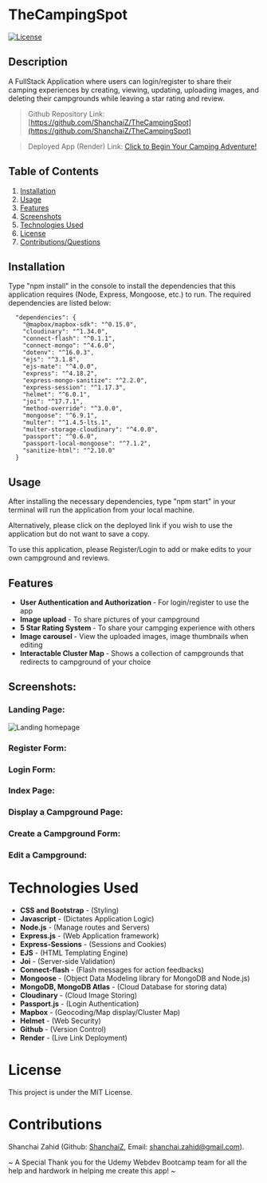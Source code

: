 # TheCampingSpot

[![License](https://img.shields.io/badge/License-MIT-blue.svg)](https://opensource.org/licenses/MIT)
## Description
A FullStack Application where users can login/register to share their camping experiences by creating, viewing, updating, uploading images, and deleting their campgrounds while leaving a star rating and review.

> Github Repository Link: [https://github.com/ShanchaiZ/TheCampingSpot](https://github.com/ShanchaiZ/TheCampingSpot)

> Deployed App (Render) Link: [Click to Begin Your Camping Adventure!](https://thecampingspot-kcqj.onrender.com)

## Table of Contents

1. [Installation](#installation)
2. [Usage](#usage)
2. [Features](#features)
3. [Screenshots](#screenshots)
4. [Technologies Used](#technologies-used)
5. [License](#license)
6. [Contributions/Questions](#contributions)

## Installation

Type "npm install" in the console to install the dependencies that this application requires (Node, Express, Mongoose, etc.) to run. The required dependencies are listed below:

```
  "dependencies": {
    "@mapbox/mapbox-sdk": "^0.15.0",
    "cloudinary": "^1.34.0",
    "connect-flash": "^0.1.1",
    "connect-mongo": "^4.6.0",
    "dotenv": "^16.0.3",
    "ejs": "^3.1.8",
    "ejs-mate": "^4.0.0",
    "express": "^4.18.2",
    "express-mongo-sanitize": "^2.2.0",
    "express-session": "^1.17.3",
    "helmet": "^6.0.1",
    "joi": "^17.7.1",
    "method-override": "^3.0.0",
    "mongoose": "^6.9.1",
    "multer": "^1.4.5-lts.1",
    "multer-storage-cloudinary": "^4.0.0",
    "passport": "^0.6.0",
    "passport-local-mongoose": "^7.1.2",
    "sanitize-html": "^2.10.0"
  }
```

## Usage
After installing the necessary dependencies, type "npm start" in your terminal will run the application from your local machine.
<p> Alternatively, please click on the deployed link if you wish to use the application but do not want to save a copy.</p>
<p> To use this application, please Register/Login to add or make edits to your own campground and reviews.</p>

## Features

* <b> User Authentication and Authorization </b> - For login/register to use the app 
* <b>Image upload</b> - To share pictures of your campground 
* <b> 5 Star Rating System </b> - To share your campging experience with others
* <b> Image carousel </b> - View the uploaded images, image thumbnails when editing
* <b> Interactable Cluster Map </b> - Shows a collection of campgrounds that redirects to campground of your choice

## Screenshots:

### Landing Page:
![Landing homepage](./public/images/app1.png)

### Register Form:

### Login Form:

### Index Page:

### Display a Campground Page:

### Create a Campground Form:

### Edit a Campground:


#  Technologies Used

* <b>CSS and Bootstrap</b> - (Styling)
* <b>Javascript</b> - (Dictates Application Logic)
* <b>Node.js</b> - (Manage routes and Servers)
* <b>Express.js</b> - (Web Application framework)
* <b>Express-Sessions</b> - (Sessions and Cookies)
* <b>EJS</b> - (HTML Templating Engine)
* <b>Joi</b> - (Server-side Validation)
* <b>Connect-flash </b> - (Flash messages for action feedbacks)
* <b>Mongoose</b> - (Object Data Modeling library for MongoDB and Node.js)
* <b>MongoDB, MongoDB Atlas</b> - (Cloud Database for storing data)
* <b>Cloudinary</b> - (Cloud Image Storing)
* <b>Passport.js</b> - (Login Authentication) 
* <b>Mapbox</b> - (Geocoding/Map display/Cluster Map) 
* <b>Helmet</b> - (Web Security)
* <b>Github</b> - (Version Control)
* <b>Render</b> - (Live Link Deployment)


#  License
This project is under the MIT License.

# Contributions

Shanchai Zahid (Github: [ShanchaiZ](https://github.com/ShanchaiZ), Email: shanchai.zahid@gmail.com).
<br>

~ A Special Thank you for the Udemy Webdev Bootcamp team for all the help and hardwork in helping me create this app! ~ 
